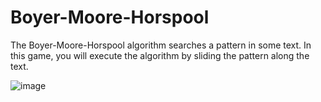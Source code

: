 # Boyer-Moore-Horspool

The Boyer-Moore-Horspool algorithm searches a pattern in some text. In this game, you will execute the algorithm by sliding the pattern along the text.

![image](https://github.com/playwithalgos/boyer-moore-horspool/assets/43071857/b1e5e5d7-3888-44d1-810f-a22c2ee7318a)

